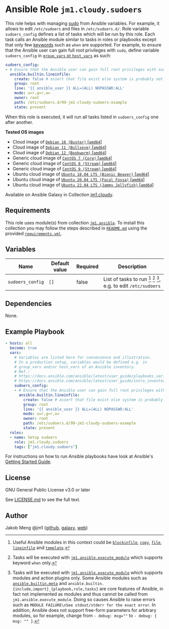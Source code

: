 # Ansible Role `jm1.cloudy.sudoers`

This role helps with managing [sudo][archlinux-wiki-sudo] from Ansible variables. For example, it allows to edit
`/etc/sudoers` and files in `/etc/sudoers.d/`. Role variable `sudoers_config` defines a list of tasks which will be run
by this role. Each task calls an Ansible module similar to tasks in roles or playbooks except that only few [keywords][
playbooks-keywords] such as `when` are supported. For example, to ensure that the Ansible user can gain full root
privileges with `sudo`, define variable `sudoers_config` in [`group_vars` or `host_vars`][ansible-inventory] as such:

```yml
sudoers_config:
- # Ensure that the Ansible user can gain full root privileges with sudo
  ansible.builtin.lineinfile:
    create: false # assert that file exist else system is probably not setup using cloud-init
    group: root
    line: '{{ ansible_user }} ALL=(ALL) NOPASSWD:ALL'
    mode: u=r,g=r,o=
    owner: root
    path: /etc/sudoers.d/99-jm1-cloudy-sudoers-example
    state: present
```

When this role is executed, it will run all tasks listed in `sudoers_config` one after another.

[ansible-inventory]: https://docs.ansible.com/ansible/latest/user_guide/intro_inventory.html
[archlinux-wiki-sudo]: https://wiki.archlinux.org/title/Sudo
[playbooks-keywords]: https://docs.ansible.com/ansible/latest/reference_appendices/playbooks_keywords.html

**Tested OS images**
- Cloud image of [`Debian 10 (Buster)` \[`amd64`\]](https://cdimage.debian.org/cdimage/openstack/current/)
- Cloud image of [`Debian 11 (Bullseye)` \[`amd64`\]](https://cdimage.debian.org/images/cloud/bullseye/latest/)
- Cloud image of [`Debian 12 (Bookworm)` \[`amd64`\]](https://cdimage.debian.org/images/cloud/bookworm/)
- Generic cloud image of [`CentOS 7 (Core)` \[`amd64`\]](https://cloud.centos.org/centos/7/images/)
- Generic cloud image of [`CentOS 8 (Stream)` \[`amd64`\]](https://cloud.centos.org/centos/8-stream/x86_64/images/)
- Generic cloud image of [`CentOS 9 (Stream)` \[`amd64`\]](https://cloud.centos.org/centos/9-stream/x86_64/images/)
- Ubuntu cloud image of [`Ubuntu 18.04 LTS (Bionic Beaver)` \[`amd64`\]](https://cloud-images.ubuntu.com/bionic/current/)
- Ubuntu cloud image of [`Ubuntu 20.04 LTS (Focal Fossa)` \[`amd64`\]](https://cloud-images.ubuntu.com/focal/)
- Ubuntu cloud image of [`Ubuntu 22.04 LTS (Jammy Jellyfish)` \[`amd64`\]](https://cloud-images.ubuntu.com/jammy/)

Available on Ansible Galaxy in Collection [jm1.cloudy](https://galaxy.ansible.com/jm1/cloudy).

## Requirements

This role uses module(s) from collection [`jm1.ansible`][galaxy-jm1-ansible]. To install this collection you may follow
the steps described in [`README.md`][jm1-cloudy-readme] using the provided [`requirements.yml`][
jm1-cloudy-requirements].

[galaxy-jm1-ansible]: https://galaxy.ansible.com/jm1/ansible
[jm1-cloudy-readme]: ../../README.md
[jm1-cloudy-requirements]: ../../requirements.yml

## Variables
| Name             | Default value | Required | Description |
| ---------------- | ------------- | -------- | ----------- |
| `sudoers_config` | `[]`          | false    | List of tasks to run [^example-modules] [^supported-keywords] [^supported-modules], e.g. to edit `/etc/sudoers` |

[^supported-modules]: Tasks will be executed with [`jm1.ansible.execute_module`][jm1-ansible-execute-module] which
supports modules and action plugins only. Some Ansible modules such as [`ansible.builtin.meta`][ansible-builtin-meta]
and `ansible.builtin.{include,import}_{playbook,role,tasks}` are core features of Ansible, in fact not implemented as
modules and thus cannot be called from `jm1.ansible.execute_module`. Doing so causes Ansible to raise errors such as
`MODULE FAILURE\nSee stdout/stderr for the exact error`. In addition, Ansible does not support free-form parameters
for arbitrary modules, so for example, change from `- debug: msg=""` to `- debug: { msg: "" }`.

[^supported-keywords]: Tasks will be executed with [`jm1.ansible.execute_module`][jm1-ansible-execute-module] which
supports keyword `when` only.

[^example-modules]: Useful Ansible modules in this context could be [`blockinfile`][ansible-builtin-blockinfile],
[`copy`][ansible-builtin-copy], [`file`][ansible-builtin-file], [`lineinfile`][ansible-builtin-lineinfile] and
[`template`][ansible-builtin-template].

[ansible-builtin-blockinfile]: https://docs.ansible.com/ansible/latest/collections/ansible/builtin/blockinfile_module.html
[ansible-builtin-copy]: https://docs.ansible.com/ansible/latest/collections/ansible/builtin/copy_module.html
[ansible-builtin-file]: https://docs.ansible.com/ansible/latest/collections/ansible/builtin/file_module.html
[ansible-builtin-lineinfile]: https://docs.ansible.com/ansible/latest/collections/ansible/builtin/lineinfile_module.html
[ansible-builtin-meta]: https://docs.ansible.com/ansible/latest/collections/ansible/builtin/meta_module.html
[ansible-builtin-template]: https://docs.ansible.com/ansible/latest/collections/ansible/builtin/template_module.html
[jm1-ansible-execute-module]: https://github.com/JM1/ansible-collection-jm1-ansible/blob/master/plugins/modules/execute_module.py

## Dependencies

None.

## Example Playbook

```yml
- hosts: all
  become: true
  vars:
    # Variables are listed here for convenience and illustration.
    # In a production setup, variables would be defined e.g. in
    # group_vars and/or host_vars of an Ansible inventory.
    # Ref.:
    # https://docs.ansible.com/ansible/latest/user_guide/playbooks_variables.html
    # https://docs.ansible.com/ansible/latest/user_guide/intro_inventory.html
    sudoers_config:
    - # Ensure that the Ansible user can gain full root privileges with sudo
      ansible.builtin.lineinfile:
        create: false # assert that file exist else system is probably not setup using cloud-init
        group: root
        line: '{{ ansible_user }} ALL=(ALL) NOPASSWD:ALL'
        mode: u=r,g=r,o=
        owner: root
        path: /etc/sudoers.d/99-jm1-cloudy-sudoers-example
        state: present
  roles:
  - name: Setup sudoers
    role: jm1.cloudy.sudoers
    tags: ["jm1.cloudy.sudoers"]
```

For instructions on how to run Ansible playbooks have look at Ansible's
[Getting Started Guide](https://docs.ansible.com/ansible/latest/network/getting_started/first_playbook.html).

## License

GNU General Public License v3.0 or later

See [LICENSE.md](../../LICENSE.md) to see the full text.

## Author

Jakob Meng
@jm1 ([github](https://github.com/jm1), [galaxy](https://galaxy.ansible.com/jm1), [web](http://www.jakobmeng.de))
